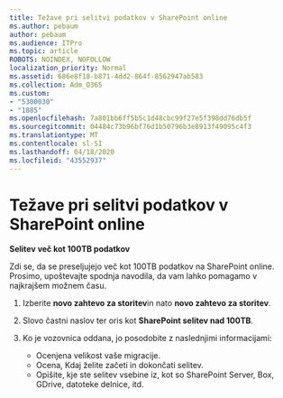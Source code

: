 ```yaml
---
title: Težave pri selitvi podatkov v SharePoint online
ms.author: pebaum
author: pebaum
ms.audience: ITPro
ms.topic: article
ROBOTS: NOINDEX, NOFOLLOW
localization_priority: Normal
ms.assetid: 686e8f18-b871-4dd2-864f-8562947ab583
ms.collection: Adm_O365
ms.custom:
- "5300030"
- "1885"
ms.openlocfilehash: 7a801bb6ff5b5c1d48cbc99f27e5f398dd76db5f
ms.sourcegitcommit: 04484c73b96bf76d1b50796b3e8913f49095c4f3
ms.translationtype: MT
ms.contentlocale: sl-SI
ms.lasthandoff: 04/18/2020
ms.locfileid: "43552937"
---
```

# <a name="issues-while-migrating-data-to-sharepoint-online"></a>Težave pri selitvi podatkov v SharePoint online

**Selitev več kot 100TB podatkov**

Zdi se, da se preseljujejo več kot 100TB podatkov na SharePoint online. Prosimo, upoštevajte spodnja navodila, da vam lahko pomagamo v najkrajšem možnem času. 

1. Izberite **novo zahtevo za storitev**in nato **novo zahtevo za storitev**. 
2. Slovo častni naslov ter oris kot **SharePoint selitev nad 100TB**.
3. Ko je vozovnica oddana, jo posodobite z naslednjimi informacijami: 

    - Ocenjena velikost vaše migracije.
    - Ocena, Kdaj želite začeti in dokončati selitev.
    - Opišite, kje ste selitev vsebine iz, kot so SharePoint Server, Box, GDrive, datoteke delnice, itd.
